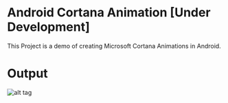 # Android Cortana Animation [Under Development]
This Project is a demo of creating Microsoft Cortana Animations in Android.

# **Output**
![alt tag](https://github.com/maheswaranapk/Android-Cortana-Animation/blob/master/Output/Cortana-Animation.gif)
